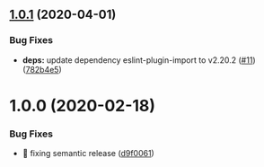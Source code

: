 ## [1.0.1](https://github.com/ScriptedAlchemy/nextjs-webpack-override/compare/v1.0.0...v1.0.1) (2020-04-01)


### Bug Fixes

* **deps:** update dependency eslint-plugin-import to v2.20.2 ([#11](https://github.com/ScriptedAlchemy/nextjs-webpack-override/issues/11)) ([782b4e5](https://github.com/ScriptedAlchemy/nextjs-webpack-override/commit/782b4e5e1d7932448fe60aa8b7c7c8e122330c1c))

# 1.0.0 (2020-02-18)


### Bug Fixes

* 🐛 fixing semantic release ([d9f0061](https://github.com/ScriptedAlchemy/nextjs-webpack-override/commit/d9f0061a0bda5a8b3b58e77f1c06057347f4b8bd))
